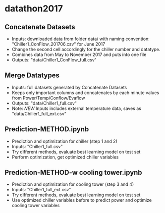 # datathon2017

## Concatenate Datasets
- Inputs: downloaded data from folder data/ with naming convention: "Chiller1_ConFlow_201706.csv" for June 2017
- Change the second cell accordingly for the chiller number and datatype. 
- Combines data from May to November 2017 and puts into one file
- Outputs: "data/Chiller1_ConFlow_full.csv"

## Merge Datatypes
- Inputs: full datasets generated by Concatenate Datasets
- Keeps only important columns and concatenates by each minute values from Power/Temp/Conflow/Evaflow
- Outputs: "data/Chiller1_full.csv"
- Note: *NEW* Inputs includes external temperature data, saves as "data/Chiller1_full_ext.csv"

## Prediction-METHOD.ipynb
- Prediction and optimization for chiller (step 1 and 2)
- Inputs: "Chiller1_full.csv"
- Try different methods, evaluate best learning model on test set
- Perform optimization, get optimized chiller variables

## Prediction-METHOD-w cooling tower.ipynb
- Prediction and optimization for cooling tower (step 3 and 4)
- Inputs: "Chiller1_full_ext.csv"
- Try different methods, evaluate best learning model on test set
- Use optimized chiller variables before to predict power and optimize cooling tower variables
